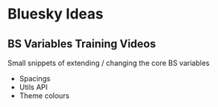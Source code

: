 # Bluesky Ideas

## BS Variables Training Videos

Small snippets of extending / changing the core BS variables

- Spacings
- Utils API
- Theme colours
